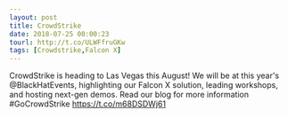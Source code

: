 ```yaml
---
layout: post
title: CrowdStrike
date: 2018-07-25 00:00:23
tourl: http://t.co/ULWFfruGKw
tags: [Crowdstrike,Falcon X]
---
```

CrowdStrike is heading to Las Vegas this August! We will be at this year's @BlackHatEvents, highlighting our Falcon X solution, leading workshops, and hosting next-gen demos. Read our blog for more information #GoCrowdStrike https://t.co/m68DSDWj61
